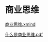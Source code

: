 # 商业思维

[商业思维.xmind](2·专业/2·产品设计/商业思维/file/商业思维_Ldz88Wfjsx.xmind)

[什么是商业思维.pdf](2·专业/2·产品设计/商业思维/file/什么是商业思维_TvDvhZOwy_.pdf)
